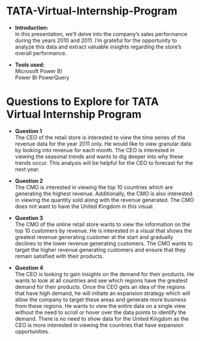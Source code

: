 # TATA-Virtual-Internship-Program<br/>
- **Introduction:** <br/>
In this presentation, we’ll delve into the company’s sales performance during the years 2010 and 2011. I’m grateful for the opportunity to analyze this data and extract valuable insights regarding the store’s overall performance.<br/>

- **Tools used:** <br/>
Microsoft Power BI <br/>
Power BI PowerQuery<br/>

#  Questions to Explore for TATA Virtual Internship Program<br/>
- **Question 1**<br/>
The CEO of the retail store is interested to view the time series of the revenue data for the year 2011 only. He would like to view granular data by looking into revenue for each month. The CEO is interested in viewing the seasonal trends and wants to dig deeper into why these trends occur. This analysis will be helpful for the CEO to forecast for the next year.<br/>

- **Question 2**<br/>
The CMO is interested in viewing the top 10 countries which are generating the highest revenue. Additionally, the CMO is also interested in viewing the quantity sold along with the revenue generated. The CMO does not want to have the United Kingdom in this visual.<br/>

- **Question 3**<br/>
The CMO of the online retail store wants to view the information on the top 10 customers by revenue. He is interested in a visual that shows the greatest revenue generating customer at the start and gradually declines to the lower revenue generating customers. The CMO wants to target the higher revenue generating customers and ensure that they remain satisfied with their products.<br/>

- **Question 4**<br/>
The CEO is looking to gain insights on the demand for their products. He wants to look at all countries and see which regions have the greatest demand for their products. Once the CEO gets an idea of the regions that have high demand, he will initiate an expansion strategy which will allow the company to target these areas and generate more business from these regions. He wants to view the entire data on a single view without the need to scroll or hover over the data points to identify the demand. There is no need to show data for the United Kingdom as the CEO is more interested in viewing the countries that have expansion opportunities.
